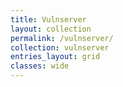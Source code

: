 ```yaml
---
title: Vulnserver
layout: collection
permalink: /vulnserver/
collection: vulnserver
entries_layout: grid
classes: wide
---
```

